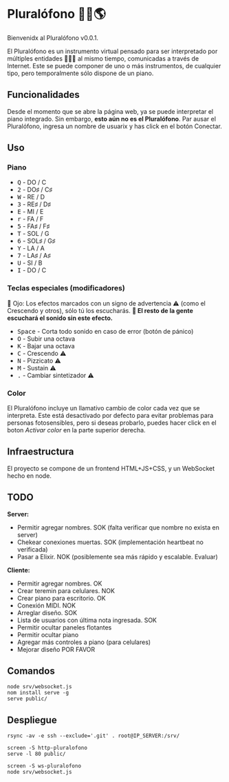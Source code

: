 # Pluralófono 🎹🈚🌎

Bienvenidx al Pluralófono v0.0.1.

El Pluralófono es un instrumento virtual pensado para ser interpretado por múltiples entidades 🦊🤖🐻 al mismo tiempo, comunicadas a través de Internet. Este se puede componer de uno o más instrumentos, de cualquier tipo, pero temporalmente sólo dispone de un piano. 

## Funcionalidades

Desde el momento que se abre la página web, ya se puede interpretar el piano integrado. Sin embargo, **esto aún no es el Pluralófono**. Par ausar el Pluralófono, ingresa un nombre de usuarix y has click en el botón Conectar.

## Uso
### Piano
- <kbd>Q</kbd> - DO / C
- <kbd>2</kbd> - DO♯ / C♯
- <kbd>W</kbd> - RE / D
- <kbd>3</kbd> - RE♯ / D♯
- <kbd>E</kbd> - MI / E
- <kbd>r</kbd> - FA / F
- <kbd>5</kbd> - FA♯ / F♯
- <kbd>T</kbd> - SOL / G
- <kbd>6</kbd> - SOL♯ / G♯
- <kbd>Y</kbd> - LA / A
- <kbd>7</kbd> - LA♯ / A♯
- <kbd>U</kbd> - SI / B
- <kbd>I</kbd> - DO / C

### Teclas especiales (modificadores)
👀 Ojo: Los efectos marcados con un signo de advertencia ⚠️ (como el Crescendo y otros), sólo tú los escucharás. <strong>🙉 El resto de la gente escuchará el sonido sin este efecto.</strong>

- <kbd>Space</kbd> - Corta todo sonido en caso de error (botón de pánico)</dd>
- <kbd>O</kbd> - Subir una octava</dd>
- <kbd>K</kbd> - Bajar una octava</dd>
- <kbd>C</kbd> - Crescendo ⚠️</dd>
- <kbd>N</kbd> - Pizzicato ⚠️</dd>
- <kbd>M</kbd> - Sustain ⚠️</dd>
- <kbd>.</kbd> - Cambiar sintetizador ⚠️</dd>

### Color
El Pluralófono incluye un llamativo cambio de color cada vez que se interpreta. Este está desactivado por defecto para evitar problemas para personas fotosensibles, pero si deseas probarlo, puedes hacer click en el boton *Activar color* en la parte superior derecha.

## Infraestructura

El proyecto se compone de un frontend HTML+JS+CSS, y un WebSocket hecho en node.

## TODO

**Server:**
- Permitir agregar nombres. SOK (falta verificar que nombre no exista en server)
- Chekear conexiones muertas. SOK (implementación heartbeat no verificada)
- Pasar a Elixir. NOK (posiblemente sea más rápido y escalable. Evaluar)

**Cliente:**
- Permitir agregar nombres. OK
- Crear teremin para celulares. NOK
- Crear piano para escritorio. OK
- Conexión MIDI. NOK
- Arreglar diseño. SOK
- Lista de usuarios con última nota ingresada. SOK
- Permitir ocultar paneles flotantes
- Permitir ocultar piano
- Agregar más controles a piano (para celulares)
- Mejorar diseño POR FAVOR

## Comandos
```
node srv/websocket.js
nom install serve -g
serve public/ 
```

## Despliegue
```
rsync -av -e ssh --exclude='.git' . root@IP_SERVER:/srv/

screen -S http-pluralofono
serve -l 80 public/

screen -S ws-pluralofono
node srv/websocket.js
```